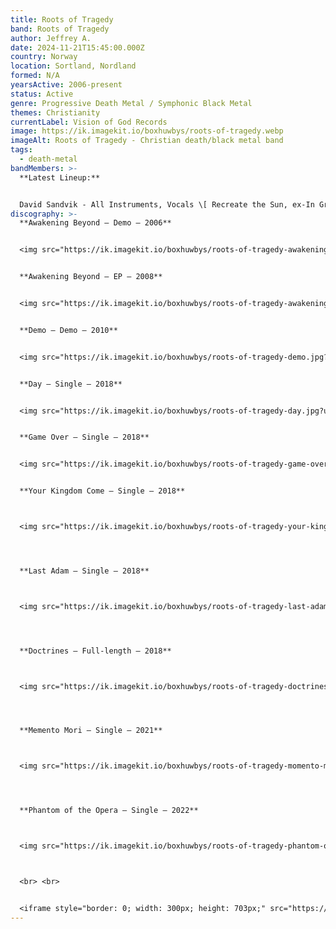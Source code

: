 ```yaml
---
title: Roots of Tragedy
band: Roots of Tragedy
author: Jeffrey A.
date: 2024-11-21T15:45:00.000Z
country: Norway
location: Sortland, Nordland
formed: N/A
yearsActive: 2006-present
status: Active
genre: Progressive Death Metal / Symphonic Black Metal
themes: Christianity
currentLabel: Vision of God Records
image: https://ik.imagekit.io/boxhuwbys/roots-of-tragedy.webp
imageAlt: Roots of Tragedy - Christian death/black metal band
tags:
  - death-metal
bandMembers: >-
  **Latest Lineup:**


  David Sandvik - All Instruments, Vocals \[ Recreate the Sun, ex-In Grief, Sons of YHWH, ex-Aspired]
discography: >-
  **Awakening Beyond – Demo – 2006**


  <img src="https://ik.imagekit.io/boxhuwbys/roots-of-tragedy-awakening-beyond-demo.jpg?updatedAt=1732230999128" alt="Roots of Tragedy - Awakening Beyond - Demo  cover" style="width:300px; height:auto;">


  **Awakening Beyond – EP – 2008**


  <img src="https://ik.imagekit.io/boxhuwbys/roots-of-tragedy-awakening-beyond-ep.jpg?updatedAt=1732230999160" alt="Roots of Tragedy- Awakening Beyond – EPalbum cover" style="width:300px; height:auto;">


  **Demo – Demo – 2010**


  <img src="https://ik.imagekit.io/boxhuwbys/roots-of-tragedy-demo.jpg?updatedAt=1732230998981" alt="Roots of Tragedy - Demo - cover" style="width:300px; height:auto;">


  **Day – Single – 2018**


  <img src="https://ik.imagekit.io/boxhuwbys/roots-of-tragedy-day.jpg?updatedAt=1732230999090" alt="Roots of Tragedy - Day - cover" style="width:300px; height:auto;">


  **Game Over – Single – 2018**


  <img src="https://ik.imagekit.io/boxhuwbys/roots-of-tragedy-game-over.jpg?updatedAt=1732230999739" alt="Roots of Tragedy - Game Over  Single cover" style="width:300px; height:auto;">


  **Your Kingdom Come – Single – 2018**



  <img src="https://ik.imagekit.io/boxhuwbys/roots-of-tragedy-your-kingdom-come.jpg?updatedAt=1732230998852" alt="Roots of Tragedy - Your Kingdom Come – Single- cover" style="width:300px; height:auto;">




  **Last Adam – Single – 2018**



  <img src="https://ik.imagekit.io/boxhuwbys/roots-of-tragedy-last-adam.jpg?updatedAt=1732230999926" alt="Roots of Tragedy - Last Adam – Single - cover" style="width:300px; height:auto;">




  **Doctrines – Full-length – 2018**



  <img src="https://ik.imagekit.io/boxhuwbys/roots-of-tragedy-doctrines.jpg?updatedAt=1732230999725" alt="Roots of Tragedy - Doctrines - cover" style="width:300px; height:auto;">




  **Memento Mori – Single – 2021**



  <img src="https://ik.imagekit.io/boxhuwbys/roots-of-tragedy-momento-mori.jpg" alt="Roots of Tragedy - Memento Mori – Single - cover" style="width:300px; height:auto;">




  **Phantom of the Opera – Single – 2022**



  <img src="https://ik.imagekit.io/boxhuwbys/roots-of-tragedy-phantom-of-the%20opera.png" alt="Roots of Tragedy - Phantom of the Opera – Single - cover" style="width:300px; height:auto;">



  <br> <br>


  <iframe style="border: 0; width: 300px; height: 703px;" src="https://bandcamp.com/EmbeddedPlayer/album=2758328307/size=large/bgcol=333333/linkcol=0f91ff/transparent=true/" seamless><a href="https://rootsoftragedy.bandcamp.com/album/doctrines-deluxe-edition-2">Doctrines - Deluxe Edition by Roots of Tragedy</a></iframe>
---
```


